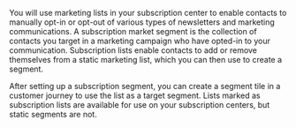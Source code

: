 You will use marketing lists in your subscription center to enable contacts to manually opt-in or opt-out of various types of newsletters and marketing communications. A subscription market segment is the collection of contacts you target in a marketing campaign who have opted-in to your communication. Subscription lists enable contacts to add or remove themselves from a static marketing list, which you can then use to create a segment. 

After setting up a subscription segment, you can create a segment tile in a customer journey to use the list as a target segment. Lists marked as subscription lists are available for use on your subscription centers, but static segments are not.